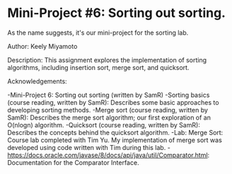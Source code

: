 #  Mini-Project #6: Sorting out sorting.
As the name suggests, it's our mini-project for the sorting lab.


Author: Keely Miyamoto


Description: This assignment explores the implementation of sorting algorithms, including insertion sort, merge sort, and quicksort.

Acknowledgements: 

-Mini-Project 6: Sorting out sorting (written by SamR)
-Sorting basics (course reading, written by SamR): Describes some basic approaches to developing sorting methods.
-Merge sort (course reading, written by SamR): Describes the merge sort algorithm; our first exploration of an O(nlogn) algorithm.
-Quicksort (course reading, written by SamR): Describes the concepts behind the quicksort algorithm.
-Lab: Merge Sort: Course lab completed with Tim Yu. My implementation of merge sort was developed using code written with Tim during this lab.
-https://docs.oracle.com/javase/8/docs/api/java/util/Comparator.html: Documentation for the Comparator Interface.